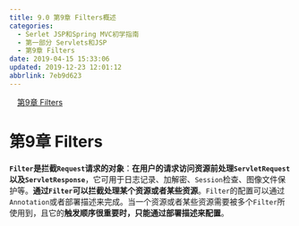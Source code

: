 ```yaml
---
title: 9.0 第9章 Filters概述
categories: 
  - Serlet JSP和Spring MVC初学指南
  - 第一部分 Servlets和JSP
  - 第9章 Filters
date: 2019-04-15 15:33:06
updated: 2019-12-23 12:01:12
abbrlink: 7eb9d623
---
```

<div id='my_toc'><a href="/JavaReadingNotes/7eb9d623/#第9章-Filters" class="header_1">第9章 Filters</a>&nbsp;<br></div>
<style>.header_1{margin-left: 1em;}.header_2{margin-left: 2em;}.header_3{margin-left: 3em;}.header_4{margin-left: 4em;}.header_5{margin-left: 5em;}.header_6{margin-left: 6em;}</style>
<!--more-->
<script>if (navigator.platform.search('arm')==-1){document.getElementById('my_toc').style.display = 'none';}var e,p = document.getElementsByTagName('p');while (p.length>0) {e = p[0];e.parentElement.removeChild(e);}</script>

<!--end-->
# 第9章 Filters #
**`Filter`是拦截`Request`请求的对象**：**在用户的请求访问资源前处理`ServletRequest`以及`ServletResponse`**，它可用于日志记录、加解密、`Session`检查、图像文件保护等。**通过`Filter`可以拦截处理某个资源或者某些资源**。`Filter`的配置可以通过`Annotation`或者部署描述来完成。当一个资源或者某些资源需要被多个`Filter`所使用到，且它的**触发顺序很重要时，只能通过部署描述来配置**。

